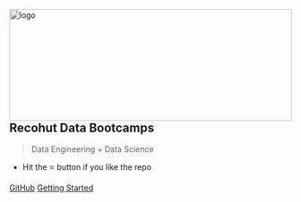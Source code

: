 <img align="right" width="220" height="200" style="margin:auto;    width: 100%;" title="logo" src="https://user-images.githubusercontent.com/62965911/223519221-659d5603-656b-41c5-b414-9f835720024a.svg">

## Recohut Data Bootcamps

> Data Engineering + Data Science

- Hit the ⭐️ button if you like the repo

[GitHub](https://github.com/sparsh-ai/recohut)
[Getting Started](#recohut-data-bootcamps)
